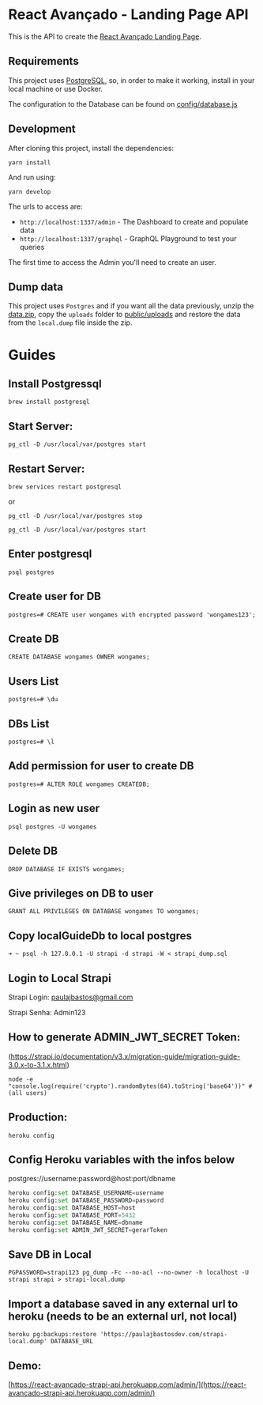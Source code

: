 # React Avançado - Landing Page API

This is the API to create the [React Avançado Landing Page](https://paulajbastos-react-avancado-landpage.netlify.app/).

## Requirements

This project uses [PostgreSQL](https://www.postgresql.org/), so, in order to make it working, install in your local machine or use Docker.

The configuration to the Database can be found on [config/database.js](config/database.js)

## Development

After cloning this project, install the dependencies:

```
yarn install
```

And run using:

```
yarn develop
```

The urls to access are:

- `http://localhost:1337/admin` - The Dashboard to create and populate data
- `http://localhost:1337/graphql` - GraphQL Playground to test your queries

The first time to access the Admin you'll need to create an user.

## Dump data

This project uses `Postgres` and if you want all the data previously, unzip the [data.zip](data.zip), copy the `uploads` folder to [public/uploads](public/uploads) and restore the data from the `local.dump` file inside the zip.


# Guides

## Install Postgressql
```
brew install postgresql
```

## Start Server:
```
pg_ctl -D /usr/local/var/postgres start
```

## Restart Server:
```
brew services restart postgresql
```
or
```
pg_ctl -D /usr/local/var/postgres stop
```
```
pg_ctl -D /usr/local/var/postgres start
```

## Enter postgresql
```
psql postgres
```

## Create user for DB
```
postgres=# CREATE user wongames with encrypted password 'wongames123';
```

## Create DB
```
CREATE DATABASE wongames OWNER wongames;
```

## Users List
```
postgres=# \du
```

## DBs List
```
postgres=# \l
```

## Add permission for user to create DB
```
postgres=# ALTER ROLE wongames CREATEDB;
```
## Login as new user
```
psql postgres -U wongames
```

## Delete DB
```
DROP DATABASE IF EXISTS wongames;
```

## Give privileges on DB to user
```
GRANT ALL PRIVILEGES ON DATABASE wongames TO wongames;
```

## Copy localGuideDb to local postgres
```
➜ ~ psql -h 127.0.0.1 -U strapi -d strapi -W < strapi_dump.sql
```

## Login to Local Strapi

Strapi Login: paulajbastos@gmail.com

Strapi Senha: Admin123


## How to generate ADMIN_JWT_SECRET Token:
(https://strapi.io/documentation/v3.x/migration-guide/migration-guide-3.0.x-to-3.1.x.html)
```
node -e "console.log(require('crypto').randomBytes(64).toString('base64'))" # (all users)
```

## Production:

```
heroku config
```

## Config Heroku variables with the infos below

postgres://username:password@host:port/dbname

```python
heroku config:set DATABASE_USERNAME=username
heroku config:set DATABASE_PASSWORD=password
heroku config:set DATABASE_HOST=host
heroku config:set DATABASE_PORT=5432
heroku config:set DATABASE_NAME=dbname
heroku config:set ADMIN_JWT_SECRET=gerarToken
```
## Save DB in Local
```
PGPASSWORD=strapi123 pg_dump -Fc --no-acl --no-owner -h localhost -U strapi strapi > strapi-local.dump
```


##  Import a database saved in any external url to heroku (needs to be an external url, not local)
```
heroku pg:backups:restore 'https://paulajbastosdev.com/strapi-local.dump' DATABASE_URL
```

## Demo:

[https://react-avancado-strapi-api.herokuapp.com/admin/](https://react-avancado-strapi-api.herokuapp.com/admin/)
